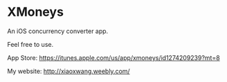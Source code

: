 # XMoneys

An iOS concurrency converter app.

Feel free to use.

App Store: https://itunes.apple.com/us/app/xmoneys/id1274209239?mt=8

My website: http://xiaoxwang.weebly.com/
